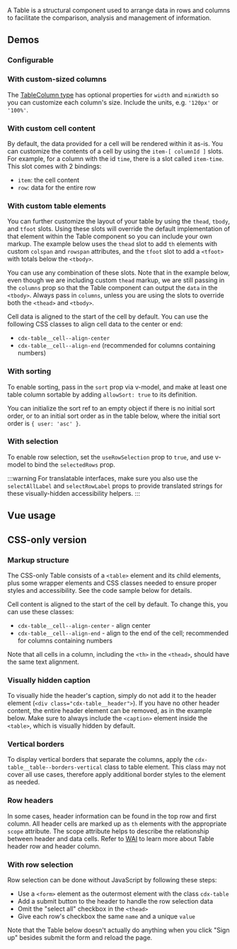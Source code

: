 <script setup>
import { CdxTable } from '@wikimedia/codex';
import TableColumnWidth from '@/../component-demos/table/examples/TableColumnWidth.vue';
import TableCustomCells from '@/../component-demos/table/examples/TableCustomCells.vue';
import TableWithSlots from '@/../component-demos/table/examples/TableWithSlots.vue';
import TableWithSort from '@/../component-demos/table/examples/TableWithSort.vue';
import TableWithSelection from '@/../component-demos/table/examples/TableWithSelection.vue';

const controlsConfig = [
	{
		name: 'caption',
		type: 'text',
		initial: '1912 Olympics — Men\'s marathon'
	},
	{
		name: 'hideCaption',
		type: 'boolean'
	},
	{
		name: 'useRowHeaders',
		type: 'boolean'
	},
	{
		name: 'showVerticalBorders',
		type: 'boolean'
	},
	{
		name: 'header',
		type: 'slot'
	},
	{
		name: 'footer',
		type: 'slot'
	}
];

const columns = [
	{ id: 'athlete', label: 'Athlete' },
	{ id: 'nation', label: 'Nation' },
	{ id: 'rank', label: 'Rank', textAlign: 'end' },
	{ id: 'time', label: 'Time', textAlign: 'end' }
];

const data = [
	{ athlete: 'Ken McArthur', nation: 'South Africa', rank: 1, time: '2:36:54.8' },
	{ athlete: 'Christian Gitsham', nation: 'South Africa', rank: 2, time: '2:37:52.0' },
	{ athlete: 'Gaston Strobino', nation: 'United States', rank: 3, time: '2:38:42.4' },
	{ athlete: 'Shizo Kanakuri', nation: 'Japan', rank: 36, time: '54:08:06:05:32:20.3' }
];
</script>

A Table is a structural component used to arrange data in rows and columns to facilitate the
comparison, analysis and management of information.

## Demos

### Configurable

<cdx-demo-wrapper :controls-config="controlsConfig" :force-reset="true">
<template v-slot:demo="{ propValues, slotValues }">
	<cdx-table v-bind="propValues" :data="data" :columns="columns">
		<template v-if="slotValues.header" #header>
			{{ slotValues.header }}
		</template>
		<template v-if="slotValues.footer" #footer>
			{{ slotValues.footer }}
		</template>
	</cdx-table>
</template>
</cdx-demo-wrapper>

### With custom-sized columns

The [TableColumn type](../types-and-constants.md#tablecolumn) has optional properties for `width`
and `minWidth` so you can customize each column's size. Include the units, e.g. `'120px'` or
`'100%'`.

<cdx-demo-wrapper>
<template v-slot:demo>
	<table-column-width />
</template>
<template v-slot:code>

:::code-group

<<< @/../component-demos/table/examples/TableColumnWidth.vue [NPM]

<<< @/../component-demos/table/examples-mw/TableColumnWidth.vue [MediaWiki]

:::

</template>
</cdx-demo-wrapper>

### With custom cell content

By default, the data provided for a cell will be rendered within it as-is. You can customize the
contents of a cell by using the `item-[ columnId ]` slots. For example, for a column with the id
`time`, there is a slot called `item-time`. This slot comes with 2 bindings:

- `item`: the cell content
- `row`: data for the entire row

<cdx-demo-wrapper>
<template v-slot:demo>
	<table-custom-cells />
</template>
<template v-slot:code>

:::code-group

<<< @/../component-demos/table/examples/TableCustomCells.vue [NPM]

<<< @/../component-demos/table/examples-mw/TableCustomCells.vue [MediaWiki]

:::

</template>
</cdx-demo-wrapper>

### With custom table elements

You can further customize the layout of your table by using the `thead`, `tbody`, and `tfoot`
slots. Using these slots will override the default implementation of that element within the Table
component so you can include your own markup. The example below uses the `thead` slot to add `th`
elements with custom `colspan` and `rowspan` attributes, and the `tfoot` slot to add a `<tfoot>`
with totals below the `<tbody>`.

You can use any combination of these slots. Note that in the example below, even though we are
including custom `thead` markup, we are still passing in the `columns` prop so that the Table
component can output the `data` in the `<tbody>`. Always pass in `columns`, unless you are using the
slots to override both the `<thead>` and `<tbody>`.

Cell data is aligned to the start of the cell by default. You can use the following CSS classes to
align cell data to the center or end:
- `cdx-table__cell--align-center`
- `cdx-table__cell--align-end` (recommended for columns containing numbers)

<cdx-demo-wrapper>
<template v-slot:demo>
	<table-with-slots />
</template>
<template v-slot:code>

:::code-group

<<< @/../component-demos/table/examples/TableWithSlots.vue [NPM]

<<< @/../component-demos/table/examples-mw/TableWithSlots.vue [MediaWiki]

:::

</template>
</cdx-demo-wrapper>

### With sorting

To enable sorting, pass in the `sort` prop via v-model, and make at least one table column sortable
by adding `allowSort: true` to its definition.

You can initialize the sort ref to an empty object if there is no initial sort order, or to an
initial sort order as in the table below, where the initial sort order is `{ user: 'asc' }`.

<cdx-demo-wrapper>
<template v-slot:demo>
	<table-with-sort />
</template>
<template v-slot:code>

:::code-group

<<< @/../component-demos/table/examples/TableWithSort.vue [NPM]

<<< @/../component-demos/table/examples-mw/TableWithSort.vue [MediaWiki]

:::

</template>
</cdx-demo-wrapper>

### With selection

To enable row selection, set the `useRowSelection` prop to `true`, and use v-model to bind the
`selectedRows` prop.

:::warning
For translatable interfaces, make sure you also use the `selectAllLabel` and `selectRowLabel`
props to provide translated strings for these visually-hidden accessibility helpers.
:::

<cdx-demo-wrapper :force-reset="true">
<template v-slot:demo>
	<table-with-selection />
</template>
<template v-slot:code>

:::code-group

<<< @/../component-demos/table/examples/TableWithSelection.vue [NPM]

<<< @/../component-demos/table/examples-mw/TableWithSelection.vue [MediaWiki]

:::

</template>
</cdx-demo-wrapper>

## Vue usage

## CSS-only version

### Markup structure

The CSS-only Table consists of a `<table>` element and its child elements, plus some wrapper
elements and CSS classes needed to ensure proper styles and accessibility. See the code sample
below for details.

Cell content is aligned to the start of the cell by default. To change this, you can use these
classes:
- `cdx-table__cell--align-center` - align center
- `cdx-table__cell--align-end` - align to the end of the cell; recommended for columns containing
  numbers

Note that all cells in a column, including the `<th>` in the `<thead>`, should have the same
text alignment.

<cdx-demo-wrapper>
<template v-slot:demo>
	<!-- Wrapper div. -->
	<div class="cdx-table">
		<!-- Header content. -->
		<div class="cdx-table__header">
			<!-- Visible table caption. -->
			<div class="cdx-table__header__caption">1912 Olympics — Men's marathon</div>
			<!-- Additional header content goes here if needed. -->
			<div class="cdx-table__header__header-content"></div>
		</div>
		<!-- Wrapper around the table element. Needed for horizontal scroll. -->
		<div class="cdx-table__table-wrapper">
			<!-- Table element. -->
			<table class="cdx-table__table">
				<!-- Visually-hidden caption element, for assistive technology.
				Do not omit this! -->
				<caption>1912 Olympics — Men's marathon</caption>
				<thead>
					<tr>
						<th scope="col">Athlete</th>
						<th scope="col">Nation</th>
						<!-- <th> with class to align cell content to the end. -->
						<th scope="col" class="cdx-table__cell--align-end">
							Rank
						</th>
						<th scope="col" class="cdx-table__cell--align-end">
							Time
						</th>
					</tr>
				</thead>
				<tbody>
					<tr>
						<td>Ken McArthur</td>
						<td>South Africa</td>
						<!-- <td> with class to align cell content to the end. -->
						<td class="cdx-table__cell--align-end">1</td>
						<td class="cdx-table__cell--align-end">2:36:54.8</td>
					</tr>
					<tr>
						<td>Christian Gitsham</td>
						<td>South Africa</td>
						<td class="cdx-table__cell--align-end">2</td>
						<td class="cdx-table__cell--align-end">2:37:52.0</td>
					</tr>
					<tr>
						<td>Gaston Strobino</td>
						<td>United States</td>
						<td class="cdx-table__cell--align-end">3</td>
						<td class="cdx-table__cell--align-end">2:38:42.4</td>
					</tr>
					<tr>
						<td>Shizo Kanakuri</td>
						<td>Japan</td>
						<td class="cdx-table__cell--align-end">36</td>
						<td class="cdx-table__cell--align-end">54:08:06:05:32:20.3</td>
					</tr>
				</tbody>
				<!-- <tfoot> goes here if needed. -->
			</table>
		</div>
		<!-- Footer content (optional). -->
		<div class="cdx-table__footer">
			<span>Read more on <a href="https://en.wikipedia.org/wiki/Athletics_at_the_1912_Summer_Olympics_%E2%80%93_Men%27s_marathon">Wikipedia</a>.</span>
		</div>
	</div>
</template>
<template v-slot:code>

```html
<!-- Wrapper div. -->
<div class="cdx-table">
	<!-- Header content. -->
	<div class="cdx-table__header">
		<!-- Visible table caption. -->
		<div class="cdx-table__header__caption">1912 Olympics — Men's marathon</div>
	</div>
	<!-- Wrapper around the table element. Needed for horizontal scroll. -->
	<div class="cdx-table__table-wrapper">
		<!-- Table element. -->
		<table class="cdx-table__table">
			<!-- Visually-hidden caption element, for assistive technology.
				Do not omit this! -->
			<caption>1912 Olympics — Men's marathon</caption>
			<thead>
				<tr>
					<th scope="col">
						<span class="cdx-table__th-content">Athlete</span>
					</th>
					<th scope="col">
						<span class="cdx-table__th-content">Nation</span>
					</th>
					<!-- <th> with class to align cell content to the end. -->
					<th scope="col" class="cdx-table__cell--align-end">
						<span class="cdx-table__th-content">Rank</span>
					</th>
					<th scope="col" class="cdx-table__cell--align-end">
						<span class="cdx-table__th-content">Time</span>
					</th>
				</tr>
			</thead>
			<tbody>
				<tr>
					<td>Ken McArthur</td>
					<td>South Africa</td>
					<!-- <th> with class to align cell content to the end. -->
					<td class="cdx-table__cell--align-end">1</td>
					<td class="cdx-table__cell--align-end">2:36:54.8</td>
				</tr>
				<tr>
					<td>Christian Gitsham</td>
					<td>South Africa</td>
					<td class="cdx-table__cell--align-end">2</td>
					<td class="cdx-table__cell--align-end">2:37:52.0</td>
				</tr>
				<tr>
					<td>Gaston Strobino</td>
					<td>United States</td>
					<td class="cdx-table__cell--align-end">3</td>
					<td class="cdx-table__cell--align-end">2:38:42.4</td>
				</tr>
				<tr>
					<td>Shizo Kanakuri</td>
					<td>Japan</td>
					<td class="cdx-table__cell--align-end">36</td>
					<td class="cdx-table__cell--align-end">54:08:06:05:32:20.3</td>
				</tr>
			</tbody>
		</table>
	</div>
</div>
```

</template>
</cdx-demo-wrapper>

### Visually hidden caption

To visually hide the header's caption, simply do not add it to the header element (`<div class="cdx-table__header">`). If you have no other header content, the entire header element can be removed, as in the example below. Make sure to always include the `<caption>` element inside the `<table>`, which is visually hidden by default.

<cdx-demo-wrapper>
<template v-slot:demo>
<div class="cdx-table">
	<!-- Header has been omitted since there is no header content. -->
	<div class="cdx-table__table-wrapper">
		<table class="cdx-table__table">
			<caption>List of MediaWikis</caption>
			<thead>
				<tr>
					<th scope="col">Project</th>
					<th scope="col" class="cdx-table__cell--align-end">No. of wikis</th>
					<th scope="col" class="cdx-table__cell--align-end">Active users</th>
					<th scope="col" class="cdx-table__cell--align-end">All users</th>
				</tr>
			</thead>
			<tbody>
				<tr class="">
					<td>wikipedias</td>
					<td class="cdx-table__cell--align-end">342</td>
					<td class="cdx-table__cell--align-end">292249</td>
					<td class="cdx-table__cell--align-end">113556337</td>
				</tr>
				<tr class="">
					<td>wiktionaries</td>
					<td class="cdx-table__cell--align-end">193</td>
					<td class="cdx-table__cell--align-end">5764</td>
					<td class="cdx-table__cell--align-end">7275027</td>
				</tr>
				<tr class="">
					<td>wikiquotes</td>
					<td class="cdx-table__cell--align-end">96</td>
					<td class="cdx-table__cell--align-end">2042</td>
					<td class="cdx-table__cell--align-end">4261041</td>
				</tr>
			</tbody>
			<tfoot>
				<tr>
					<td>Total:</td>
					<td class="cdx-table__cell--align-end">631</td>
					<td class="cdx-table__cell--align-end">300055</td>
					<td class="cdx-table__cell--align-end">125092405</td>
				</tr>
			</tfoot>
		</table>
	</div>
</div>
</template>
<template v-slot:code>

```html
<div class="cdx-table">
		<!-- Header has been omitted since there is no header content. -->
	<div class="cdx-table__table-wrapper">
		<table class="cdx-table__table">
			<caption>List of MediaWikis</caption>
			<thead>
				<tr>
					<th scope="col">Project</th>
					<th scope="col" class="cdx-table__cell--align-end">No. of wikis</th>
					<th scope="col" class="cdx-table__cell--align-end">Active users</th>
					<th scope="col" class="cdx-table__cell--align-end">All users</th>
				</tr>
			</thead>
			<tbody>
				<tr class="">
					<td>wikipedias</td>
					<td class="cdx-table__cell--align-end">342</td>
					<td class="cdx-table__cell--align-end">292249</td>
					<td class="cdx-table__cell--align-end">113556337</td>
				</tr>
				<tr class="">
					<td>wiktionaries</td>
					<td class="cdx-table__cell--align-end">193</td>
					<td class="cdx-table__cell--align-end">5764</td>
					<td class="cdx-table__cell--align-end">7275027</td>
				</tr>
				<tr class="">
					<td>wikiquotes</td>
					<td class="cdx-table__cell--align-end">96</td>
					<td class="cdx-table__cell--align-end">2042</td>
					<td class="cdx-table__cell--align-end">4261041</td>
				</tr>
			</tbody>
			<tfoot>
				<tr>
					<td>Total:</td>
					<td class="cdx-table__cell--align-end">631</td>
					<td class="cdx-table__cell--align-end">300055</td>
					<td class="cdx-table__cell--align-end">125092405</td>
				</tr>
			</tfoot>
		</table>
	</div>
</div>
```
</template>
</cdx-demo-wrapper>

### Vertical borders

To display vertical borders that separate the columns, apply the
`cdx-table__table--borders-vertical` class to table element. This class may not cover all use
cases, therefore apply additional border styles to the element as needed.

<cdx-demo-wrapper>
<template v-slot:demo>
<div class="cdx-table">
	<div class="cdx-table__header">
		<div class="cdx-table__header__caption">List of MediaWikis</div>
	</div>
	<div class="cdx-table__table-wrapper">
		<!-- <table> with the class to add vertical borders/rulers to separate the columns. -->
		<table class="cdx-table__table cdx-table__table--borders-vertical">
			<caption>List of MediaWikis</caption>
			<thead>
				<tr>
					<th scope="col" rowspan="2">Project</th>
					<th scope="col" rowspan="2" class="cdx-table__cell--align-end">No. of wikis</th>
					<th
						scope="colgroup"
						colspan="2"
						class="cdx-table__cell--align-center"
					>
						Users
					</th>
				</tr>
				<tr>
					<th scope="col" class="cdx-table__cell--align-end">Active</th>
					<th scope="col" class="cdx-table__cell--align-end">All</th>
				</tr>
			</thead>
			<tbody>
				<tr class="">
					<td>wikipedias</td>
					<td class="cdx-table__cell--align-end">342</td>
					<td class="cdx-table__cell--align-end">292249</td>
					<td class="cdx-table__cell--align-end">113556337</td>
				</tr>
				<tr class="">
					<td>wiktionaries</td>
					<td class="cdx-table__cell--align-end">193</td>
					<td class="cdx-table__cell--align-end">5764</td>
					<td class="cdx-table__cell--align-end">7275027</td>
				</tr>
				<tr class="">
					<td>wikiquotes</td>
					<td class="cdx-table__cell--align-end">96</td>
					<td class="cdx-table__cell--align-end">2042</td>
					<td class="cdx-table__cell--align-end">4261041</td>
				</tr>
			</tbody>
			<tfoot>
				<tr>
					<!-- <th> as a row header cell with the scope attribute. -->
					<th scope="row">Total:</th>
					<td class="cdx-table__cell--align-end">631</td>
					<td class="cdx-table__cell--align-end">300055</td>
					<td class="cdx-table__cell--align-end">125092405</td>
				</tr>
			</tfoot>
		</table>
	</div>
</div>
</template>
<template v-slot:code>

```html
<div class="cdx-table">
	<div class="cdx-table__header">
		<div class="cdx-table__header__caption">List of MediaWikis</div>
	</div>
	<div class="cdx-table__table-wrapper">
		<!-- <table> with the class to add vertical borders/rulers to separate the columns. -->
		<table class="cdx-table__table cdx-table__table--borders-vertical">
			<caption>List of MediaWikis</caption>
			<thead>
				<tr>
					<th scope="col" rowspan="2">Project</th>
					<th scope="col" rowspan="2" class="cdx-table__cell--align-end">No. of wikis</th>
					<th
						scope="colgroup"
						colspan="2"
						class="cdx-table__cell--align-center"
					>
						Users
					</th>
				</tr>
				<tr>
					<th scope="col" class="cdx-table__cell--align-end">Active</th>
					<th scope="col" class="cdx-table__cell--align-end">All</th>
				</tr>
			</thead>
			<tbody>
				<tr class="">
					<td>wikipedias</td>
					<td class="cdx-table__cell--align-end">342</td>
					<td class="cdx-table__cell--align-end">292249</td>
					<td class="cdx-table__cell--align-end">113556337</td>
				</tr>
				<tr class="">
					<td>wiktionaries</td>
					<td class="cdx-table__cell--align-end">193</td>
					<td class="cdx-table__cell--align-end">5764</td>
					<td class="cdx-table__cell--align-end">7275027</td>
				</tr>
				<tr class="">
					<td>wikiquotes</td>
					<td class="cdx-table__cell--align-end">96</td>
					<td class="cdx-table__cell--align-end">2042</td>
					<td class="cdx-table__cell--align-end">4261041</td>
				</tr>
			</tbody>
			<tfoot>
				<tr>
					<!-- <th> as a row header cell with the scope attribute. -->
					<th scope="row">Total:</th>
					<td class="cdx-table__cell--align-end">631</td>
					<td class="cdx-table__cell--align-end">300055</td>
					<td class="cdx-table__cell--align-end">125092405</td>
				</tr>
			</tfoot>
		</table>
	</div>
</div>
```
</template>
</cdx-demo-wrapper>

### Row headers

In some cases, header information can be found in the top row and first column. All header cells are
marked up as `th` elements with the appropriate `scope` attribute. The scope attribute helps to
describe the relationship between header and data cells. Refer to
[WAI](https://www.w3.org/WAI/tutorials/tables/two-headers/) to learn more about Table header row and
header column.

<cdx-demo-wrapper>
<template v-slot:demo>
<div class="cdx-table">
	<div class="cdx-table__header">
		<div class="cdx-table__header__caption">List of MediaWikis</div>
		<div class="cdx-table__header__header-content"></div>
	</div>
	<div class="cdx-table__table-wrapper">
		<table class="cdx-table__table cdx-table__table--borders-vertical">
			<caption>List of MediaWikis</caption>
			<thead>
				<tr>
					<th scope="col" rowspan="2">Project</th>
					<th scope="col" rowspan="2" class="cdx-table__cell--align-end">No. of wikis</th>
					<th
						scope="colgroup"
						colspan="2"
						class="cdx-table__cell--align-center"
					>
						Users
					</th>
				</tr>
				<tr>
					<th scope="col" class="cdx-table__cell--align-end">Active</th>
					<th scope="col" class="cdx-table__cell--align-end">All</th>
				</tr>
			</thead>
			<tbody>
				<tr class="">
					<!-- <th> as a row header cell with the scope attribute. -->
					<th scope="row">wikipedias</th>
					<td class="cdx-table__cell--align-end">342</td>
					<td class="cdx-table__cell--align-end">292249</td>
					<td class="cdx-table__cell--align-end">113556337</td>
				</tr>
				<tr class="">
					<!-- <th> as a row header cell with the scope attribute. -->
					<th scope="row">wiktionaries</th>
					<td class="cdx-table__cell--align-end">193</td>
					<td class="cdx-table__cell--align-end">5764</td>
					<td class="cdx-table__cell--align-end">7275027</td>
				</tr>
				<tr class="">
					<!-- <th> as a row header cell with the scope attribute. -->
					<th scope="row">wikiquotes</th>
					<td class="cdx-table__cell--align-end">96</td>
					<td class="cdx-table__cell--align-end">2042</td>
					<td class="cdx-table__cell--align-end">4261041</td>
				</tr>
			</tbody>
			<tfoot>
				<tr>
					<!-- <th> as a row header cell with the scope attribute. -->
					<th scope="row">Total:</th>
					<td class="cdx-table__cell--align-end">631</td>
					<td class="cdx-table__cell--align-end">300055</td>
					<td class="cdx-table__cell--align-end">125092405</td>
				</tr>
			</tfoot>
		</table>
	</div>
</div>
</template>
<template v-slot:code>

```html
<div class="cdx-table">
	<div class="cdx-table__header">
		<div class="cdx-table__header__caption">List of MediaWikis</div>
		<div class="cdx-table__header__header-content"></div>
	</div>
	<div class="cdx-table__table-wrapper">
		<table class="cdx-table__table cdx-table__table--borders-vertical">
			<caption>List of MediaWikis</caption>
			<thead>
				<tr>
					<th scope="col" rowspan="2">Project</th>
					<th scope="col" rowspan="2" class="cdx-table__cell--align-end">No. of wikis</th>
					<th
						scope="colgroup"
						colspan="2"
						class="cdx-table__cell--align-center"
					>
						Users
					</th>
				</tr>
				<tr>
					<th scope="col" class="cdx-table__cell--align-end">Active</th>
					<th scope="col" class="cdx-table__cell--align-end">All</th>
				</tr>
			</thead>
			<tbody>
				<tr class="">
					<!-- <th> as a row header cell with the scope attribute. -->
					<th scope="row">wikipedias</th>
					<td class="cdx-table__cell--align-end">342</td>
					<td class="cdx-table__cell--align-end">292249</td>
					<td class="cdx-table__cell--align-end">113556337</td>
				</tr>
				<tr class="">
					<!-- <th> as a row header cell with the scope attribute. -->
					<th scope="row">wiktionaries</th>
					<td class="cdx-table__cell--align-end">193</td>
					<td class="cdx-table__cell--align-end">5764</td>
					<td class="cdx-table__cell--align-end">7275027</td>
				</tr>
				<tr class="">
					<!-- <th> as a row header cell with the scope attribute. -->
					<th scope="row">wikiquotes</th>
					<td class="cdx-table__cell--align-end">96</td>
					<td class="cdx-table__cell--align-end">2042</td>
					<td class="cdx-table__cell--align-end">4261041</td>
				</tr>
			</tbody>
			<tfoot>
				<tr>
					<!-- <th> as a row header cell with the scope attribute. -->
					<th scope="row">Total:</th>
					<td class="cdx-table__cell--align-end">631</td>
					<td class="cdx-table__cell--align-end">300055</td>
					<td class="cdx-table__cell--align-end">125092405</td>
				</tr>
			</tfoot>
		</table>
	</div>
</div>
```

</template>
</cdx-demo-wrapper>

### With row selection

Row selection can be done without JavaScript by following these steps:

- Use a `<form>` element as the outermost element with the class `cdx-table`
- Add a submit button to the header to handle the row selection data
- Omit the "select all" checkbox in the `<thead>`
- Give each row's checkbox the same `name` and a unique `value`

Note that the Table below doesn't actually do anything when you click "Sign up"
besides submit the form and reload the page.

<cdx-demo-wrapper>
<template v-slot:demo>
	<!-- Use a <form> element instead of a <div>. -->
	<form class="cdx-table" action="">
		<div class="cdx-table__header">
			<div class="cdx-table__header__caption">Sessions</div>
			<div class="cdx-table__header__header-content">
				<!-- Include a submit button. -->
				<button class="cdx-button" type="submit">Sign up</button>
			</div>
		</div>
		<div class="cdx-table__table-wrapper">
			<table class="cdx-table__table">
				<caption>Tests</caption>
				<thead>
					<tr>
						<!-- Empty <th> since we are omitting the "select all" option. -->
						<th></th>
						<th scope="col">Name</th>
						<th scope="col">Time</th>
					</tr>
				</thead>
				<tbody>
					<tr>
						<td>
							<span class="cdx-checkbox">
								<!-- Include the proper attributes on each checkbox input. -->
								<input id="session-1" class="cdx-checkbox__input" type="checkbox" name="sessions" value="session-1">
								<span class="cdx-checkbox__icon"></span>
								<div class="cdx-label cdx-label--visually-hidden cdx-checkbox__label">
									<label class="cdx-label__label" for="session-1">
										<span class="cdx-label__label__text">Select row</span>
									</label>
								</div>
							</span>
						</td>
						<td>Introduction to Semantic MediaWiki</td>
						<td>11:00 EEST</td>
					</tr>
					<tr>
						<td>
							<span class="cdx-checkbox">
								<input id="session-2" class="cdx-checkbox__input" type="checkbox" name="sessions" value="session-2">
								<span class="cdx-checkbox__icon"></span>
								<div class="cdx-label cdx-label--visually-hidden cdx-checkbox__label">
									<label class="cdx-label__label" for="session-2">
										<span class="cdx-label__label__text">Select row</span>
									</label>
								</div>
							</span>
						</td>
						<td>Wikisource intro session</td>
						<td>11:30 EEST</td>
					</tr>
					<tr>
						<td>
							<span class="cdx-checkbox">
								<input id="session-3" class="cdx-checkbox__input" type="checkbox" name="sessions" value="session-3">
								<span class="cdx-checkbox__icon"></span>
								<div class="cdx-label cdx-label--visually-hidden cdx-checkbox__label">
									<label class="cdx-label__label" for="session-3">
										<span class="cdx-label__label__text">Select row</span>
									</label>
								</div>
							</span>
						</td>
						<td>Introduction to Wikibase Suite</td>
						<td>12:00 EEST</td>
					</tr>
				</tbody>
			</table>
		</div>
	</form>
</template>
<template v-slot:code>

```html
<!-- Use a <form> element instead of a <div>. -->
<form class="cdx-table" action="">
	<div class="cdx-table__header">
		<div class="cdx-table__header__caption">Sessions</div>
		<div class="cdx-table__header__header-content">
			<!-- Include a submit button. -->
			<button class="cdx-button" type="submit">Sign up</button>
		</div>
	</div>
	<div class="cdx-table__table-wrapper">
		<table class="cdx-table__table">
			<caption>Tests</caption>
			<thead>
				<tr>
					<!-- Empty <th> since we are omitting the "select all" option. -->
					<th></th>
					<th scope="col">Name</th>
					<th scope="col">Time</th>
				</tr>
			</thead>
			<tbody>
				<tr>
					<td>
						<span class="cdx-checkbox">
							<!-- Include the proper attributes on each checkbox input. -->
							<input id="session-1" class="cdx-checkbox__input" type="checkbox" name="sessions" value="session-1">
							<span class="cdx-checkbox__icon"></span>
							<div class="cdx-label cdx-label--visually-hidden cdx-checkbox__label">
								<label class="cdx-label__label" for="session-1">
									<span class="cdx-label__label__text">Select row</span>
								</label>
							</div>
						</span>
					</td>
					<td>Introduction to Semantic MediaWiki</td>
					<td>11:00 EEST</td>
				</tr>
				<tr>
					<td>
						<span class="cdx-checkbox">
							<input id="session-2" class="cdx-checkbox__input" type="checkbox" name="sessions" value="session-2">
							<span class="cdx-checkbox__icon"></span>
							<div class="cdx-label cdx-label--visually-hidden cdx-checkbox__label">
								<label class="cdx-label__label" for="session-2">
									<span class="cdx-label__label__text">Select row</span>
								</label>
							</div>
						</span>
					</td>
					<td>Wikisource intro session</td>
					<td>11:30 EEST</td>
				</tr>
				<tr>
					<td>
						<span class="cdx-checkbox">
							<input id="session-3" class="cdx-checkbox__input" type="checkbox" name="sessions" value="session-3">
							<span class="cdx-checkbox__icon"></span>
							<div class="cdx-label cdx-label--visually-hidden cdx-checkbox__label">
								<label class="cdx-label__label" for="session-3">
									<span class="cdx-label__label__text">Select row</span>
								</label>
							</div>
						</span>
					</td>
					<td>Introduction to Wikibase Suite</td>
					<td>12:00 EEST</td>
				</tr>
			</tbody>
		</table>
	</div>
</form>
```

</template>
</cdx-demo-wrapper>
